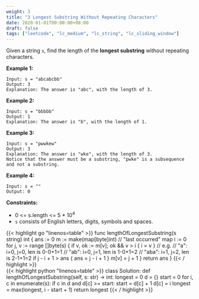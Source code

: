 ```yaml
---
weight: 3
title: "3 Longest Substring Without Repeating Characters"
date: 2020-01-01T00:00:00+08:00
draft: false
tags: ["leetcode", "lc_medium", "lc_string", "lc_sliding_window"]
---
```


Given a string `s`, find the length of the **longest substring** without repeating characters.

 

**Example 1:**
```
Input: s = "abcabcbb"
Output: 3
Explanation: The answer is "abc", with the length of 3.
```

**Example 2:**
```
Input: s = "bbbbb"
Output: 1
Explanation: The answer is "b", with the length of 1.
```

**Example 3:**
```
Input: s = "pwwkew"
Output: 3
Explanation: The answer is "wke", with the length of 3.
Notice that the answer must be a substring, "pwke" is a subsequence and not a substring.
```

**Example 4:**
```
Input: s = ""
Output: 0
```

**Constraints:**

- 0 <= s.length <= 5 * 10<sup>4</sup>
- `s` consists of English letters, digits, symbols and spaces.


<div class="tabs"></div>
<div class="tab-content">
<div id="golang" class="lang">
{{< highlight go "linenos=table" >}}
func lengthOfLongestSubstring(s string) int {
	ans := 0 
	m := make(map[byte]int)  // "last occurred" map
	i := 0
    for j, v := range []byte(s) {
		if v, ok := m[v]; ok && v > i {
			i = v
		}
        // e.g.
        // "a": i=0, j=0, len is 0-0+1=1
        // "ab": i=0, j=1, len is 1-0+1=2
        // "aba": i=1, j=2, len is 2-1+1=2
		if j - i + 1 > ans {
			ans = j - i + 1
		}
		m[v] = j + 1
	}
	return ans
}
{{< / highlight >}}
</div>

<div id="python" class="lang">
{{< highlight python "linenos=table" >}}
class Solution:
    def lengthOfLongestSubstring(self, s: str) -> int:
        longest = 0
        d = {}
        start = 0
        for i, c in enumerate(s):
            if c in d and d[c] >= start:
                start = d[c] + 1
            d[c] = i
            longest = max(longest, i - start + 1)
        return longest
{{< / highlight >}}
</div>
</div>
